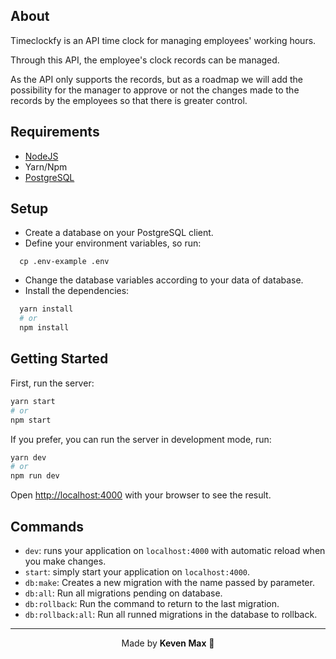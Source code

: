 ## About

Timeclockfy is an API time clock for managing employees' working hours.

Through this API, the employee's clock records can be managed.

As the API only supports the records, but as a roadmap we will add the possibility for the manager to approve or not the changes made to the records by the employees so that there is greater control.

## Requirements

- [NodeJS](https://nodejs.org/en/) 
- Yarn/Npm
- [PostgreSQL](https://www.postgresql.org/)

## Setup

- Create a database on your PostgreSQL client.
- Define your environment variables, so run:
```
  cp .env-example .env
```
- Change the database variables according to your data of database.
- Install the dependencies:
```bash
  yarn install
  # or
  npm install
```

## Getting Started

First, run the server:

```bash
yarn start
# or
npm start
```

If you prefer, you can run the server in development mode, run:

```bash
yarn dev
# or
npm run dev
```

Open [http://localhost:4000](http://localhost:4000) with your browser to see the result.

## Commands

- `dev`: runs your application on `localhost:4000` with automatic reload when you make changes.
- `start`: simply start your application on `localhost:4000`.
- `db:make`: Creates a new migration with the name passed by parameter.
- `db:all`: Run all migrations pending on database.
- `db:rollback`: Run the command to return to the last migration.
- `db:rollback:all`: Run all runned migrations in the database to rollback.

---

<p align="center">Made by <span style="color: #000; font-weight: 600;">Keven Max</span> 🤟</p>